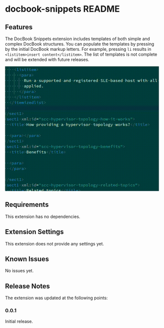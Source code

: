 # docbook-snippets README

## Features

The DocBook Snippets extension includes templates of both simple and complex DocBook structures.
You can populate the templates by pressing by the initial DocBook markup letters. For example,
pressing `li` results in `<listitem>insert content</listitem>`. The list of templates is not complete and will be extended with future releases.

![Adding <itemizedlist/>](media/itemizedlist.gif)

## Requirements

This extension has no dependencies.

## Extension Settings

This extension does not provide any settings yet.

## Known Issues

No issues yet.

## Release Notes

The extension was updated at the following points:

### 0.0.1

Initial release.
